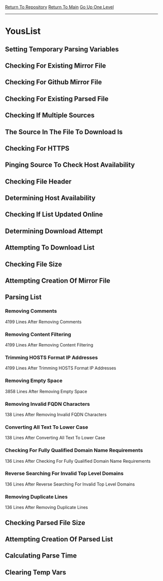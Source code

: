 [Return To Repository](https://github.com/deathbybandaid/piholeparser/)
[Return To Main](https://github.com/deathbybandaid/piholeparser/blob/master/RecentRunLogs/Mainlog.md)
[Go Up One Level](https://github.com/deathbybandaid/piholeparser/blob/master/RecentRunLogs/TopLevelScripts/30-Processing-External-Blacklists.md)
____________________________________
# YousList
## Setting Temporary Parsing Variables
## Checking For Existing Mirror File
## Checking For Github Mirror File
## Checking For Existing Parsed File
## Checking If Multiple Sources
## The Source In The File To Download Is
## Checking For HTTPS
## Pinging Source To Check Host Availability
## Checking File Header
## Determining Host Availability
## Checking If List Updated Online
## Determining Download Attempt
## Attempting To Download List
## Checking File Size
## Attempting Creation Of Mirror File
## Parsing List
### Removing Comments
4199 Lines After Removing Comments
### Removing Content Filtering
4199 Lines After Removing Content Filtering
### Trimming HOSTS Format IP Addresses
4199 Lines After Trimming HOSTS Format IP Addresses
### Removing Empty Space
3858 Lines After Removing Empty Space
### Removing Invalid FQDN Characters
138 Lines After Removing Invalid FQDN Characters
### Converting All Text To Lower Case
138 Lines After Converting All Text To Lower Case
### Checking For Fully Qualified Domain Name Requirements
136 Lines After Checking For Fully Qualified Domain Name Requirements
### Reverse Searching For Invalid Top Level Domains
136 Lines After Reverse Searching For Invalid Top Level Domains
### Removing Duplicate Lines
136 Lines After Removing Duplicate Lines
## Checking Parsed File Size
## Attempting Creation Of Parsed List
## Calculating Parse Time
## Clearing Temp Vars
